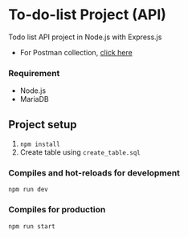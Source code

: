 # To-do-list Project (API)
Todo list API project in Node.js with Express.js
- For Postman collection, [click here](todo-list.postman_collection.json)

### Requirement
- Node.js
- MariaDB

## Project setup
1. `npm install`
2. Create table using `create_table.sql`

### Compiles and hot-reloads for development
```
npm run dev
```

### Compiles for production
```
npm run start
```
